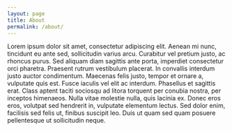 ```yaml
---
layout: page
title: About
permalink: /about/
---
```


Lorem ipsum dolor sit amet, consectetur adipiscing elit. Aenean mi nunc, tincidunt eu ante sed, sollicitudin varius arcu. Curabitur vel pretium justo, ac rhoncus purus. Sed aliquam diam sagittis ante porta, imperdiet consectetur orci pharetra. Praesent rutrum vestibulum placerat. In convallis interdum justo auctor condimentum. Maecenas felis justo, tempor et ornare a, vulputate quis est. Fusce iaculis vel elit ac interdum. Phasellus et sagittis erat. Class aptent taciti sociosqu ad litora torquent per conubia nostra, per inceptos himenaeos. Nulla vitae molestie nulla, quis lacinia ex. Donec eros eros, volutpat sed hendrerit in, vulputate elementum lectus. Sed dolor enim, facilisis sed felis ut, finibus suscipit leo. Duis ut quam sed quam posuere pellentesque ut sollicitudin neque. 
